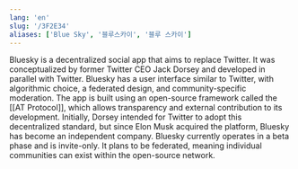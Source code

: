 ```yaml
---
lang: 'en'
slug: '/3F2E34'
aliases: ['Blue Sky', '블루스카이', '블루 스카이']
---
```


Bluesky is a decentralized social app that aims to replace Twitter. It was conceptualized by former Twitter CEO Jack Dorsey and developed in parallel with Twitter. Bluesky has a user interface similar to Twitter, with algorithmic choice, a federated design, and community-specific moderation. The app is built using an open-source framework called the [[AT Protocol]], which allows transparency and external contribution to its development. Initially, Dorsey intended for Twitter to adopt this decentralized standard, but since Elon Musk acquired the platform, Bluesky has become an independent company. Bluesky currently operates in a beta phase and is invite-only. It plans to be federated, meaning individual communities can exist within the open-source network.
